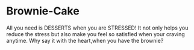 # Brownie-Cake
All you need is DESSERTS when you are STRESSED!
It not only helps you reduce the stress but also make you feel so satisfied when your craving anytime.
Why say it with the heart,when you have the brownie?
